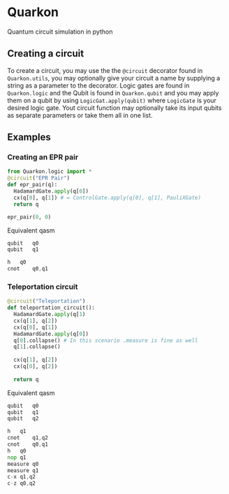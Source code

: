 # Quarkon
Quantum circuit simulation in python

## Creating a circuit
To create a circuit, you may use the the `@circuit` decorator found in `Quarkon.utils`, you may optionally give your circuit a name by supplying a string as a parameter to the decorator.
Logic gates are found in `Quarkon.logic` and the Qubit is found in `Quarkon.qubit` and you may apply them on a qubit by using `LogicGat.apply(qubit)` where `LogicGate` is your desired logic gate. Yout circuit function may optionally take its input qubits as separate parameters or take them all in one list.
## Examples
### Creating an EPR pair
```python
from Quarkon.logic import * 
@circuit("EPR Pair")
def epr_pair(q):
  HadamardGate.apply(q[0])
  cx(q[0], q[1]) # = ControlGate.apply(q[0], q[1], PauliXGate)
  return q

epr_pair(0, 0)
```
Equivalent qasm 
```asm
qubit 	q0
qubit 	q1

h	q0
cnot	q0,q1
```

### Teleportation circuit
```python
@circuit("Teleportation")
def teleportation_circuit():
  HadamardGate.apply(q[1)
  cx(q[1], q[2])
  cx(q[0], q[1])
  HadamardGate.apply(q[0])
  q[0].collapse() # In this scenario .measure is fine as well
  q[1].collapse()
  
  cx(q[1], q[2])
  cx(q[0], q[2])
  
  return q
```
Equivalent qasm
```asm
qubit 	q0
qubit 	q1
qubit 	q2

h	q1
cnot	q1,q2
cnot	q0,q1
h	q0
nop	q1
measure	q0	
measure	q1
c-x	q1,q2
c-z	q0,q2
```

